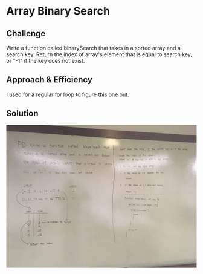 # Array Binary Search


## Challenge
Write a function called binarySearch that takes in a sorted array and a search key. Return the index of array's element that is equal to search key, or "-1" if the key does not exist. 

## Approach & Efficiency
I used for a regular for loop to figure this one out. 

## Solution
![image of binary-search](../assets/binary-search.jpg)